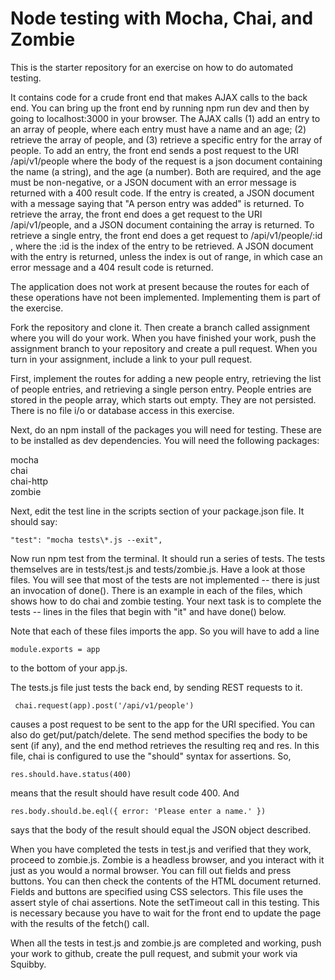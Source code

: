 # Node testing with Mocha, Chai, and Zombie

This is the starter repository for an exercise on how to do automated testing.

It contains code for a crude front end that makes AJAX calls to the back end.
You can bring up the front end by running npm run dev and then by going to
localhost:3000 in your browser.  The AJAX calls
(1) add an entry to an array of people, where each entry must have
a name and an age; (2) retrieve the array of people, and (3) retrieve a specific
entry for the array of people.  To add an entry, the front end sends a post request
to the URI /api/v1/people where
the body of the request is a json document containing the name (a string), and the
age (a number).  Both are required, and the age must be non-negative, or a JSON
document with an error message is returned with a 400 result code.
If the entry is created, a JSON document with a 
message
saying that "A person entry was added" is returned.  To retrieve the array, the
front end does a get request to the URI /api/v1/people, and a JSON document containing
the array is returned.  To retrieve a single entry, the front end does a get request to
/api/v1/people/:id , where the :id is the index of the entry to be retrieved.  A JSON
document with the entry is returned, unless the index is out of range, in which case
an error message and a 404 result code is returned.

The application does not work at present because the routes for each of these operations
have not been implemented.  Implementing them is part of the exercise.

Fork the repository and clone it.  Then create a branch called assignment where you
will do your work.  When you have finished your work, push the assignment branch
to your repository and create a pull request.  When you turn in your assignment,
include a link to your pull request.

First, implement the routes for adding a new people entry, retrieving the list of
people entries, and retrieving a single person entry.  People entries are stored in
the people array, which starts out empty.  They are not persisted.  There is no
file i/o or database access in this exercise.

Next, do an npm install of the packages you will need for testing.  These are to be installed
as dev dependencies.  You will need the following packages:  
  
mocha  
chai  
chai-http  
zombie  

Next, edit the test line in the scripts section of your package.json file.  It should say:

```
"test": "mocha tests\*.js --exit",
```

Now run npm test from the terminal.  It should run a series of tests.  The tests themselves are in
tests/test.js and tests/zombie.js.  Have a look at those files.  You will see that most of the
tests are not implemented -- there is just an invocation of done().  There is an example in each
of the files, which shows how to do chai and zombie testing.  Your next task is to complete the
tests -- lines in the files that begin with "it" and have done() below.

Note that each of these files imports the app.  So you will have to add a line
```
module.exports = app
```
to the bottom of your app.js.

The tests.js file just tests the back end, by sending REST requests to it.
```
 chai.request(app).post('/api/v1/people')
 ```
 causes a post request to be sent to the app for the URI specified.  You can
 also do get/put/patch/delete.  The send
 method specifies the body to be sent (if any), and the end method retrieves the
 resulting req and res.  In this file, chai is configured to use the "should"
 syntax for assertions.  So,
 ```
 res.should.have.status(400)
 ```
 means that the result should have result code 400.
 And
 ```
 res.body.should.be.eql({ error: 'Please enter a name.' })
 ```
 says that the body of the result should equal the JSON object described.

 When you have completed the tests in test.js and verified that they work,
 proceed to zombie.js.  Zombie is a headless browser, and you interact with
 it just as you would a normal browser.  You can fill out fields and press buttons.
 You can then check the contents of the HTML document returned.  Fields and buttons
 are specified using CSS selectors.  This file uses the assert style of chai assertions.
 Note the setTimeout call in this testing.  This is necessary because you have to
 wait for the front end to update the page with the results of the fetch() call.

 When all the tests in test.js and zombie.js are completed and working, push your
 work to github, create the pull request, and submit your work via Squibby.
